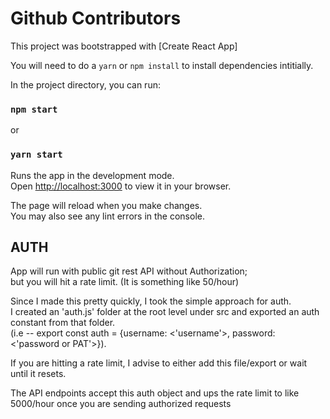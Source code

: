 # Github Contributors

This project was bootstrapped with [Create React App]

You will need to do a `yarn` or `npm install` to install dependencies intitially.

In the project directory, you can run:

### `npm start`

or

### `yarn start`

Runs the app in the development mode.\
Open [http://localhost:3000](http://localhost:3000) to view it in your browser.

The page will reload when you make changes.\
You may also see any lint errors in the console.

## AUTH

App will run with public git rest API without Authorization;\
but you will hit a rate limit. (It is something like 50/hour)

Since I made this pretty quickly, I took the simple approach for auth.\
I created an 'auth.js' folder at the root level under src and exported an auth constant from that folder.\
(i.e -- export const auth = {username: <'username'>, password: <'password or PAT'>}).

If you are hitting a rate limit, I advise to either add this file/export or wait until it resets.

The API endpoints accept this auth object and ups the rate limit to like 5000/hour once you are sending authorized requests
